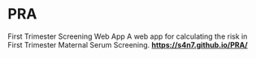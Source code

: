 # PRA
First Trimester Screening Web App
A web app for calculating the risk in First Trimester Maternal Serum Screening.
**https://s4n7.github.io/PRA/**
